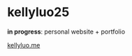 # kellyluo25
**in progress**: personal website + portfolio 

[kellyluo.me](https://kellyluo25.github.io)
